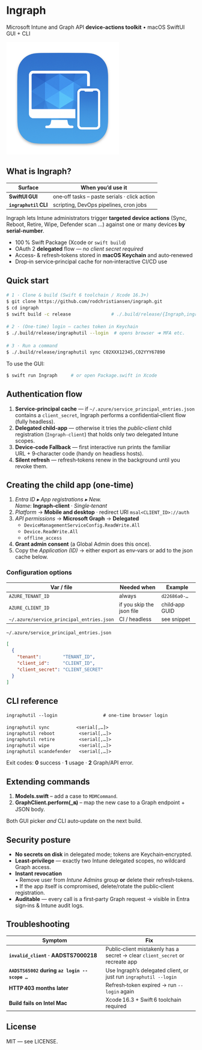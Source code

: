 # Ingraph

Microsoft Intune and Graph API **device‑actions toolkit** • macOS SwiftUI GUI + CLI

<img src="/Assets.xcassets/AppIcon.appiconset/Icon-macOS-512x512@2x.png" alt="Ingraph" width="300">

## What is Ingraph?

| Surface | When you’d use it |
|---------|-------------------|
| **SwiftUI GUI** | one‑off tasks – paste serials · click action |
| **`ingraphutil` CLI** | scripting, DevOps pipelines, cron jobs |

Ingraph lets Intune administrators trigger **targeted device actions** (Sync, Reboot, Retire, Wipe, Defender scan …) against one or many devices **by serial‑number**.

* 100 % Swift Package (Xcode or `swift build`)
* OAuth 2 **delegated** flow — *no client secret required*
* Access‑ & refresh‑tokens stored in **macOS Keychain** and auto‑renewed
* Drop‑in service‑principal cache for non‑interactive CI/CD use

## Quick start

```bash
# 1 · Clone & build (Swift 6 toolchain / Xcode 16.3+)
$ git clone https://github.com/rodchristiansen/ingraph.git
$ cd ingraph
$ swift build -c release               # ./.build/release/{Ingraph,ingraphutil}

# 2 · (One‑time) login – caches token in Keychain
$ ./.build/release/ingraphutil --login  # opens browser ➜ MFA etc.

# 3 · Run a command
$ ./.build/release/ingraphutil sync C02XXX12345,C02YYY67890
```

To use the GUI:

```bash
$ swift run Ingraph     # or open Package.swift in Xcode
```

## Authentication flow

1. **Service‑principal cache** — if `~/.azure/service_principal_entries.json` contains a `client_secret`, Ingraph performs a confidential‑client flow (fully headless).
2. **Delegated child‑app** — otherwise it tries the *public‑client* child registration (`Ingraph‑client`) that holds only two delegated Intune scopes.
3. **Device‑code Fallback** — first interactive run prints the familiar URL + 9‑character code (handy on headless hosts).
4. **Silent refresh** — refresh‑tokens renew in the background until you revoke them.

## Creating the child app (one‑time)

1. *Entra ID ▸ App registrations ▸ New.*  
   *Name*: **Ingraph‑client** · *Single‑tenant*
2. *Platform* → **Mobile and desktop** · redirect URI `msal<CLIENT_ID>://auth`
3. *API permissions* → **Microsoft Graph** → **Delegated**
   * `DeviceManagementServiceConfig.ReadWrite.All`
   * `Device.ReadWrite.All`
   * `offline_access`
4. **Grant admin consent** (a Global Admin does this once).
5. Copy the *Application (ID)* → either export as env‑vars or add to the json cache below.

### Configuration options

| Var / file | Needed when | Example |
|------------|-------------|---------|
| `AZURE_TENANT_ID` | always | `d22686a0‑…` |
| `AZURE_CLIENT_ID` | if you skip the json file | child‑app GUID |
| `~/.azure/service_principal_entries.json` | CI / headless | see snippet |

`~/.azure/service_principal_entries.json`
```json
[
  {
    "tenant":        "TENANT_ID",
    "client_id":     "CLIENT_ID",
    "client_secret": "CLIENT_SECRET"
  }
]
```

## CLI reference

```text
ingraphutil --login                 # one‑time browser login

ingraphutil sync          <serial[,…]>
ingraphutil reboot         <serial[,…]>
ingraphutil retire         <serial[,…]>
ingraphutil wipe           <serial[,…]>
ingraphutil scandefender   <serial[,…]>
```
Exit codes: **0** success · **1** usage · **2** Graph/API error.

## Extending commands

1. **Models.swift** – add a case to `MDMCommand`.  
2. **GraphClient.perform(_:on:)** – map the new case to a Graph endpoint + JSON body.

Both GUI picker *and* CLI auto‑update on the next build.

## Security posture

* **No secrets on disk** in delegated mode; tokens are Keychain‑encrypted.
* **Least‑privilege** — exactly two Intune delegated scopes, no wildcard Graph access.
* **Instant revocation**  
  • Remove user from *Intune Admins* group **or** delete their refresh‑tokens.  
  • If the app itself is compromised, delete/rotate the public‑client registration.
* **Auditable** — every call is a first‑party Graph request → visible in Entra sign‑ins & Intune audit logs.

## Troubleshooting

| Symptom | Fix |
|---------|-----|
| **`invalid_client` · AADSTS7000218** | Public‑client mistakenly has a secret → clear `client_secret` or recreate app |
| **`AADSTS65002` during `az login --scope …`** | Use Ingraph’s delegated client, or just run `ingraphutil --login` |
| **HTTP 403 months later** | Refresh‑token expired → run `--login` again |
| **Build fails on Intel Mac** | Xcode 16.3 + Swift 6 toolchain required |

## License

MIT — see LICENSE.

